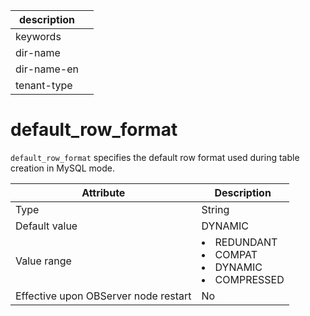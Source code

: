 |description||
|---|---|
|keywords||
|dir-name||
|dir-name-en||
|tenant-type||

# default_row_format


`default_row_format` specifies the default row format used during table creation in MySQL mode.


| **Attribute** | **Description** |
|------------------|-----------------------------------------------------------------------------------------------------------------------------------------------------------------------------------------------------------|
| Type | String |
| Default value | DYNAMIC |
| Value range | <li> REDUNDANT   <li> COMPAT   <li> DYNAMIC   <li> COMPRESSED |
| Effective upon OBServer node restart | No |



